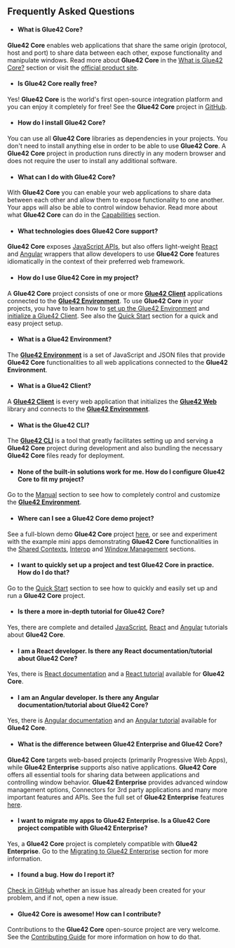 ## Frequently Asked Questions

- #### What is Glue42 Core?	

**Glue42 Core** enables web applications that share the same origin (protocol, host and port) to share data between each other, expose functionality and manipulate windows. Read more about **Glue42 Core** in the [What is Glue42 Core?](../what-is-glue42-core/index.html) section or visit the [official product site](https://glue42.com/core/).	

- #### Is Glue42 Core really free?	

Yes! **Glue42 Core** is the world's first open-source integration platform and you can enjoy it completely for free! See the **Glue42 Core** project in [GitHub](https://github.com/Glue42/core).	

- #### How do I install Glue42 Core?	

You can use all **Glue42 Core** libraries as dependencies in your projects. You don't need to install anything else in order to be able to use **Glue42 Core**. A **Glue42 Core** project in production runs directly in any modern browser and does not require the user to install any additional software. 	

- #### What can I do with Glue42 Core?	

With **Glue42 Core** you can enable your web applications to share data between each other and allow them to expose functionality to one another. Your apps will also be able to control window behavior. Read more about what **Glue42 Core** can do in the [Capabilities](../capabilities/overview/index.html) section.	

- #### What technologies does Glue42 Core support?	

**Glue42 Core** exposes [JavaScript APIs](../../reference/core/latest/glue42%20web/index.html), but also offers light-weight [React](../core-concepts/glue42-client/react/index.html) and [Angular](../core-concepts/glue42-client/angular/index.html) wrappers that allow developers to use **Glue42 Core** features idiomatically in the context of their preferred web framework. 	

- #### How do I use Glue42 Core in my project?	

A **Glue42 Core** project consists of one or more [**Glue42 Client**](../core-concepts/glue42-client/overview/index.html) applications connected to the [**Glue42 Environment**](../core-concepts/environment/overview/index.html). To use **Glue42 Core** in your projects, you have to learn how to [set up the Glue42 Environment](../core-concepts/environment/setup/index.html) and [initialize a Glue42 Client](../core-concepts/glue42-client/overview/index.html#initializing_a_glue42_client). See also the [Quick Start](../getting-started/quick-start/index.html) section for a quick and easy project setup.	

- #### What is a Glue42 Environment?	

The [**Glue42 Environment**](../core-concepts/environment/overview/index.html) is a set of JavaScript and JSON files that provide **Glue42 Core** functionalities to all web applications connected to the **Glue42 Environment**.	

- #### What is a Glue42 Client?	

A [**Glue42 Client**](../core-concepts/glue42-client/overview/index.html) is every web application that initializes the [**Glue42 Web**](../../reference/core/latest/glue42%20web/index.html) library and connects to the [**Glue42 Environment**](../core-concepts/environment/overview/index.html).	

- #### What is the Glue42 CLI?	

The [**Glue42 CLI**](../core-concepts/cli/index.html) is a tool that greatly facilitates setting up and serving a **Glue42 Core** project during development and also bundling the necessary **Glue42 Core** files ready for deployment.	

- #### None of the built-in solutions work for me. How do I configure Glue42 Core to fit my project?	

Go to the [Manual](../core-concepts/environment/setup/index.html#manual) section to see how to completely control and customize the [**Glue42 Environment**](../core-concepts/environment/overview/index.html).	

- #### Where can I see a Glue42 Core demo project?	

See a full-blown demo **Glue42 Core** project [here](https://start-of-day.glue42.com/), or see and experiment with the example mini apps demonstrating **Glue42 Core** functionalities in the [Shared Contexts](../capabilities/shared-contexts/index.html), [Interop](../capabilities/interop/index.html) and [Window Management](../capabilities/window-management/index.html) sections.	

- #### I want to quickly set up a project and test Glue42 Core in practice. How do I do that?	

Go to the [Quick Start](../getting-started/quick-start/index.html) section to see how to quickly and easily set up and run a **Glue42 Core** project.	

- #### Is there a more in-depth tutorial for Glue42 Core?	

Yes, there are complete and detailed [JavaScript](../../tutorials/core/javascript/index.html), [React](../../tutorials/core/react/index.html) and [Angular](../../tutorials/core/angular/index.html) tutorials about **Glue42 Core**.	

- #### I am a React developer. Is there any React documentation/tutorial about Glue42 Core?	

Yes, there is [React documentation](../core-concepts/glue42-client/react/index.html) and a [React tutorial](../../tutorials/core/react/index.html) available for **Glue42 Core**.	

- #### I am an Angular developer. Is there any Angular documentation/tutorial about Glue42 Core?	

Yes, there is [Angular documentation](../core-concepts/glue42-client/angular/index.html) and an [Angular tutorial](../../tutorials/core/angular/index.html) available for **Glue42 Core**.	

- #### What is the difference between Glue42 Enterprise and Glue42 Core?	

**Glue42 Core** targets web-based projects (primarily Progressive Web Apps), while **Glue42 Enterprise** supports also native applications. **Glue42 Core** offers all essential tools for sharing data between applications and controlling window behavior. **Glue42 Enterprise** provides advanced window management options, Connectors for 3rd party applications and many more important features and APIs. See the full set of **Glue42 Enterprise** features [here](../../glue42-concepts/glue42-toolbar/index.html).	

- #### I want to migrate my apps to Glue42 Enterprise. Is a Glue42 Core project compatible with Glue42 Enterprise?	

Yes, a **Glue42 Core** project is completely compatible with **Glue42 Enterprise**. Go to the [Migrating to Glue42 Enterprise](../enterprise/index.html) section for more information.	

- #### I found a bug. How do I report it?	

[Check in GitHub](https://github.com/Glue42/core/issues) whether an issue has already been created for your problem, and if not, open a new issue.	

- #### Glue42 Core is awesome! How can I contribute?	

Contributions to the **Glue42 Core** open-source project are very welcome. See the [Contributing Guide](https://github.com/Glue42/core/blob/master/CONTRIBUTING.md) for more information on how to do that.